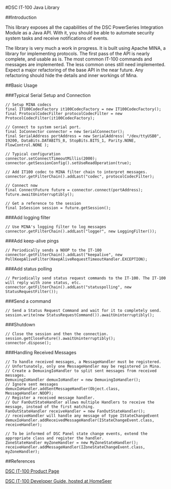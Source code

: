 #DSC IT-100 Java Library

##Introduction

This library exposes all the capabilities of the DSC PowerSeries Integration Module as a Java API. With it, you should be able to automate security system tasks and receive notifications of events.

The library is very much a work in progress. It is built using Apache MINA, a library for implementing protocols. The first pass of the API is nearly complete, and usable as is. The most common IT-100 commands and messages are implemented. The less common ones still need implemented. Expect a major refactoring of the base API in the near future. Any refactoring should hide the details and inner workings of Mina.

##Basic Usage

###Typical Serial Setup and Connection
```
// Setup MINA codecs
final IT100CodecFactory it100CodecFactory = new IT100CodecFactory();
final ProtocolCodecFilter protocolCodecFilter = new ProtocolCodecFilter(it100CodecFactory);

// Connect to system serial port.
final IoConnector connector = new SerialConnector();	
final SerialAddress portAddress = new SerialAddress( "/dev/ttyUSB0", 19200, DataBits.DATABITS_8, StopBits.BITS_1, Parity.NONE, FlowControl.NONE );

// Typical configuration
connector.setConnectTimeoutMillis(2000);
connector.getSessionConfig().setUseReadOperation(true);

// Add IT100 codec to MINA filter chain to interpret messages.
connector.getFilterChain().addLast("codec", protocolCodecFilter);

// Connect now
final ConnectFuture future = connector.connect(portAddress); 
future.awaitUninterruptibly();

// Get a reference to the session
final IoSession session = future.getSession(); 
```

###Add logging filter
```
// Use MINA's logging filter to log messages
connector.getFilterChain().addLast("logger", new LoggingFilter());
```

###Add keep-alive pings
```
// Periodically sends a NOOP to the IT-100
connector.getFilterChain().addLast("keepalive", new PollKeepAliveFilter(KeepAliveRequestTimeoutHandler.EXCEPTION);
```

###Add status polling
```
// Periodically send status request commands to the IT-100. The IT-100 will reply with zone status, etc.
connector.getFilterChain().addLast("statuspolling", new StatusRequestFilter());
```

###Send a command
```
// Send a Status Request Command and wait for it to completely send.
session.write(new StatusRequestCommand()).awaitUninterruptibly();
```

###Shutdown
```
// Close the session and then the connection.
session.getCloseFuture().awaitUninterruptibly();
connector.dispose();
```

###Handling Received Messages
```
// To handle received messages, a MessageHandler must be registered.
// Unfortunately, only one MessageHandler may be registered in Mina.
// Create a DemuxingIoHandler to split sent messages from received messages.
DemuxingIoHandler demuxIoHandler = new DemuxingIoHandler();
// Ignore sent messages
demuxIoHandler.addSentMessageHandler(Object.class, MessageHandler.NOOP);
// Register a received message handler.
// Our FanOutStateHandler allows multiple Handlers to receive the message, instead of the first matching.
FanOutStateHandler receiveHandler = new FanOutStateHandler();
// receiveHandler will handle any message of type IStateChangeEvent
demuxIoHandler.addReceivedMessageHandler(IStateChangeEvent.class, receiveHandler);

// To be informed of DSC Panel state change events, extend the appropriate class and register the handler.
ZoneStateHandler myZoneHandler = new MyZoneStateHandler();
receiveHandler.addMessageHandler(IZoneStateChangeEvent.class, myZoneHandler);
```

##References

[DSC IT-100 Product Page](http://www.dsc.com/index.php?n=products&amp;o=view&amp;id=22)

[DSC IT-100 Developer Guide, hosted at HomeSeer](http://homeseer.com/pdfs/DSC/29007363R003_IT_100_developer_guide.pdf)


